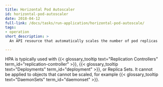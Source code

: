 ```yaml
---
title: Horizontal Pod Autoscaler
id: horizontal-pod-autoscaler
date: 2018-04-12
full-link: /docs/tasks/run-application/horizontal-pod-autoscale/
tags:
- operation
short_description: >
  An API resource that automatically scales the number of pod replicas based on targeted CPU utilization or custom metric targets.

---
```


HPA is typically used with {{< glossary_tooltip text="Replication Controllers" term_id="replication-controller" >}}, {{< glossary_tooltip text="Deployments" term_id="deployment" >}}, or Replica Sets. It cannot be applied to objects that cannot be scaled, for example {{< glossary_tooltip text="DaemonSets" term_id="daemonset" >}}.


